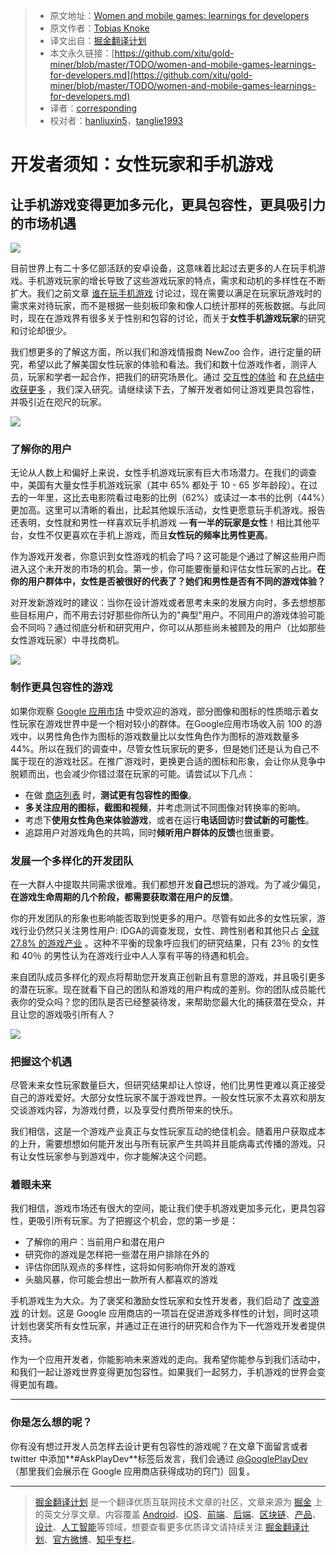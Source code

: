 > * 原文地址：[Women and mobile games: learnings for developers](https://medium.com/googleplaydev/women-and-mobile-games-learnings-for-developers-cc4ac63da3f2)
> * 原文作者：[Tobias Knoke](https://medium.com/@tobias.knoke?source=post_header_lockup)
> * 译文出自：[掘金翻译计划](https://github.com/xitu/gold-miner)
> * 本文永久链接：[https://github.com/xitu/gold-miner/blob/master/TODO/women-and-mobile-games-learnings-for-developers.md](https://github.com/xitu/gold-miner/blob/master/TODO/women-and-mobile-games-learnings-for-developers.md)
> * 译者：[corresponding](https://github.com/corresponding)
> * 校对者：[hanliuxin5](https://github.com/hanliuxin5)，[tanglie1993](https://github.com/tanglie1993)

# 开发者须知：女性玩家和手机游戏

## 让手机游戏变得更加多元化，更具包容性，更具吸引力的市场机遇

![](https://cdn-images-1.medium.com/max/800/0*U3P6oAG_I-73IuY6.)

目前世界上有二十多亿部活跃的安卓设备，这意味着比起过去更多的人在玩手机游戏。手机游戏玩家的增长导致了这些游戏玩家的特点，需求和动机的多样性在不断扩大。我们之前文章 [谁在玩手机游戏](https://medium.com/googleplaydev/who-plays-mobile-games-8b33f76bb6d8) 讨论过，现在需要以满足在玩家玩游戏时的需求来对待玩家，而不是根据一些刻板印象和像人口统计那样的死板数据。与此同时，现在在游戏界有很多关于性别和包容的讨论，而关于**女性手机游戏玩家**的研究和讨论却很少。

我们想更多的了解这方面，所以我们和游戏情报商 NewZoo 合作，进行定量的研究，希望以此了解美国女性玩家的体验和看法。我们和数十位游戏作者，测评人员，玩家和学者一起合作，把我们的研究场景化。通过 [交互性的体验](https://play.google.com/about/changethegame) 和 [在总结中收获更多](http://services.google.com/fh/files/misc/changethegame_white_paper.pdf) ，我们深入研究。请继续读下去，了解开发者如何让游戏更具包容性，并吸引近在咫尺的玩家。

![](https://cdn-images-1.medium.com/max/800/0*CJxXRMyFuqRKo9kU.)

### **了解你的用户**

无论从人数上和偏好上来说，女性手机游戏玩家有巨大市场潜力。在我们的调查中，美国有大量女性手机游戏玩家（其中 65% 都处于 10 - 65 岁年龄段）。在过去的一年里，这比去电影院看过电影的比例（62%）或读过一本书的比例（44%）更加高。这里可以清晰的看出，比起其他娱乐活动，女性更愿意玩手机游戏。报告还表明，女性就和男性一样喜欢玩手机游戏 — **有一半的玩家是女性**！相比其他平台，女性不仅更喜欢在手机上游戏，而且**女性玩的频率比男性更高**。

作为游戏开发者，你意识到女性游戏的机会了吗？这可能是个通过了解这些用户而进入这个未开发的市场的机会。第一步，你可能要衡量和评估女性玩家的占比。**在你的用户群体中，女性是否被很好的代表了？她们和男性是否有不同的游戏体验？**

对开发新游戏时的建议：当你在设计游戏或者思考未来的发展方向时，多去想想那些目标用户，而不用去讨好那些你所认为的"典型"用户。不同用户的游戏体验可能会不同吗？通过彻底分析和研究用户，你可以从那些尚未被顾及的用户（比如那些女性游戏玩家）中寻找商机。

![](https://cdn-images-1.medium.com/max/800/0*0Cc60YU1-Qd9vLyl.)

### **制作更具包容性的游戏**

如果你观察 [ Google 应用市场](https://play.google.com/store) 中受欢迎的游戏，部分图像和图标的性质暗示着女性玩家在游戏世界中是一个相对较小的群体。在Google应用市场收入前 100 的游戏中，以男性角色作为图标的游戏数量比以女性角色作为图标的游戏数量多 44%。所以在我们的调查中，尽管女性玩家玩的更多，但是她们还是认为自己不属于现在的游戏社区。在推广游戏时，更换更合适的图标和形象，会让你从竞争中脱颖而出，也会减少你错过潜在玩家的可能。请尝试以下几点：

* 在做 [商店列表](https://support.google.com/googleplay/android-developer/answer/6227309?hl=en-GB) 时，**测试更有包容性的图像**。
* **多关注应用的图标，截图和视频**，并考虑测试不同图像对转换率的影响。
* 考虑下**使用女性角色来体验游戏**，或者在运行**电话回访**时**尝试新的可能性**。
* 追踪用户对游戏角色的共鸣，同时**倾听用户群体的反馈**也很重要。

### **发展一个多样化的开发团队**

在一大群人中提取共同需求很难。我们都想开发**自己**想玩的游戏。为了减少偏见，**在游戏生命周期的几个阶段，都需要获取潜在用户的反馈**。

你的开发团队的形象也影响能否取到悦更多的用户。尽管有如此多的女性玩家，游戏行业仍然只关注男性用户: IDGA的调查发现，女性、跨性别者和其他只占 [全球 27.8% 的游戏产业](http://c.ymcdn.com/sites/www.igda.org/resource/resmgr/files__2016_dss/IGDA_DSS_2016_Summary_Report.pdf) 。这种不平衡的现象呼应我们的研究结果，只有 23％ 的女性和 40％ 的男性认为在游戏行业中人人享有平等的待遇和机会。

来自团队成员多样化的观点将帮助您开发真正创新且有意思的游戏，并且吸引更多的潜在玩家。现在就看下自己的团队和游戏的用户构成的差别。你的团队成员能代表你的受众吗？您的团队是否已经整装待发，来帮助您最大化的捕获潜在受众，并且让您的游戏吸引所有人？

![](https://cdn-images-1.medium.com/max/800/0*yzQKH9Q6AmI0Ex-x.)

### **把握这个机遇**

尽管未来女性玩家数量巨大，但研究结果却让人惊讶，他们比男性更难以真正接受自己的游戏爱好。大部分女性玩家不属于游戏世界。一般女性玩家不太喜欢和朋友交谈游戏内容，为游戏付费，以及享受付费所带来的快乐。

我们相信，这是一个游戏产业真正与女性玩家互动的绝佳机会。随着用户获取成本的上升，需要想想如何能开发出与所有玩家产生共鸣并且能病毒式传播的游戏。只有让女性玩家参与到游戏中，你才能解决这个问题。

### **着眼未来**

我们相信，游戏市场还有很大的空间，能让我们使手机游戏更加多元化，更具包容性，更吸引所有玩家。为了把握这个机会，您的第一步是：

* 了解你的用户：当前用户和潜在用户
* 研究你的游戏是怎样把一些潜在用户排除在外的
* 评估你团队观点的多样性，这将如何影响你开发的游戏
* 头脑风暴，你可能会想出一款所有人都喜欢的游戏

手机游戏生为大众。为了褒奖和激励女性玩家和女性开发者，我们启动了 [改变游戏](http://g.co/changethegame) 的计划。这是 Google 应用商店的一项旨在促进游戏多样性的计划，同时这项计划也褒奖所有女性玩家，并通过正在进行的研究和合作为下一代游戏开发者提供支持。

作为一个应用开发者，你能影响未来游戏的走向。我希望你能参与到我们活动中，和我们一起让游戏世界变得更加包容性。如果我们一起努力，手机游戏的世界会变得更加有趣。

* * *

### 你是怎么想的呢？

你有没有想过开发人员怎样去设计更有包容性的游戏呢？在文章下面留言或者 twitter 中添加**#AskPlayDev**标签后发言，我们会通过 [@GooglePlayDev](http://twitter.com/googleplaydev) （那里我们会展示在 Google 应用商店获得成功的窍门）回复。


---

> [掘金翻译计划](https://github.com/xitu/gold-miner) 是一个翻译优质互联网技术文章的社区，文章来源为 [掘金](https://juejin.im) 上的英文分享文章。内容覆盖 [Android](https://github.com/xitu/gold-miner#android)、[iOS](https://github.com/xitu/gold-miner#ios)、[前端](https://github.com/xitu/gold-miner#前端)、[后端](https://github.com/xitu/gold-miner#后端)、[区块链](https://github.com/xitu/gold-miner#区块链)、[产品](https://github.com/xitu/gold-miner#产品)、[设计](https://github.com/xitu/gold-miner#设计)、[人工智能](https://github.com/xitu/gold-miner#人工智能)等领域，想要查看更多优质译文请持续关注 [掘金翻译计划](https://github.com/xitu/gold-miner)、[官方微博](http://weibo.com/juejinfanyi)、[知乎专栏](https://zhuanlan.zhihu.com/juejinfanyi)。
